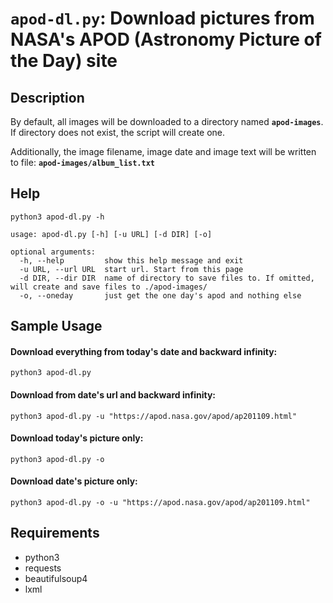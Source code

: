 # **`apod-dl.py`**:  Download pictures from NASA's APOD (Astronomy Picture of the Day) site

## Description

By default, all images will be downloaded to a directory named **`apod-images`**.  If directory does not exist, the script will create one.

Additionally, the image filename, image date and image text will be written to file: **`apod-images/album_list.txt`**


## Help
```shell
python3 apod-dl.py -h

usage: apod-dl.py [-h] [-u URL] [-d DIR] [-o]

optional arguments:
  -h, --help         show this help message and exit
  -u URL, --url URL  start url. Start from this page
  -d DIR, --dir DIR  name of directory to save files to. If omitted, will create and save files to ./apod-images/
  -o, --oneday       just get the one day's apod and nothing else
```

## Sample Usage
#### Download everything from today's date and backward infinity:
```shell
python3 apod-dl.py 
```

#### Download from date's url and backward infinity:
```shell
python3 apod-dl.py -u "https://apod.nasa.gov/apod/ap201109.html"
```

#### Download today's picture only:
```shell
python3 apod-dl.py -o
```

#### Download date's picture only:
```shell
python3 apod-dl.py -o -u "https://apod.nasa.gov/apod/ap201109.html"
```

## Requirements
- python3
- requests
- beautifulsoup4
- lxml

